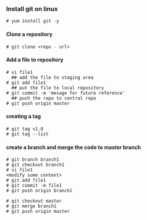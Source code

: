 ### Install git on linux
```
# yum install git -y
```

#### Clone a repository
```
# git clone <repo - url>
```
#### Add a file to repository
```
# vi file1
  ## add the file to staging area
# git add file1
  ## put the file to local repository
# git commit -m 'mesage for future reference'
  ## push the repo to central repo
# git push origin master
```

#### creating a tag
```
# git tag v1.0
# git tag --list
```

#### create a branch and merge the code to master branch
```
# git branch branch1
# git checkout branch1
# vi file1
<modify some content>
# git add file1
# git commit -m file1
# git push origin branch1

# git checkout master
# git merge branch1
# git push origin master
```
